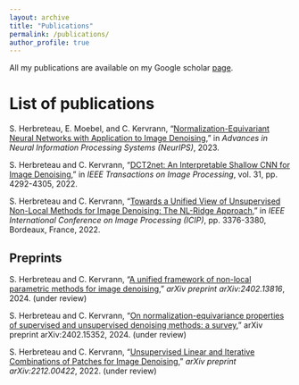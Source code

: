 ```yaml
---
layout: archive
title: "Publications"
permalink: /publications/
author_profile: true
---
```


All my publications are available on my Google scholar [page](https://scholar.google.com/citations?user=49pGY58AAAAJ&hl=fr&oi=ao).

List of publications
======

S. Herbreteau, E. Moebel, and C. Kervrann, “[Normalization-Equivariant Neural Networks with Application to Image Denoising](https://papers.nips.cc/paper_files/paper/2023/hash/12143893d9d37c3569dda800b95cabd9-Abstract-Conference.html),” in *Advances in Neural Information Processing Systems (NeurIPS)*, 2023.

S. Herbreteau and C. Kervrann, “[DCT2net: An Interpretable Shallow CNN for Image Denoising](https://ieeexplore.ieee.org/document/9799727),” in *IEEE Transactions on Image Processing*, vol. 31, pp. 4292-4305, 2022.

S. Herbreteau and C. Kervrann, “[Towards a Unified View of Unsupervised Non-Local Methods for Image Denoising: The NL-Ridge Approach](https://ieeexplore.ieee.org/document/9897992),” in *IEEE International Conference on Image Processing (ICIP)*, pp. 3376-3380, Bordeaux, France, 2022.

Preprints
------

S. Herbreteau and C. Kervrann, “[A unified framework of non-local parametric methods
for image denoising](https://arxiv.org/abs/2402.13816),” *arXiv preprint arXiv:2402.13816*, 2024. (under review)

S. Herbreteau and C. Kervrann, “[On normalization-equivariance properties of supervised
and unsupervised denoising methods: a survey](https://arxiv.org/abs/2402.15352),” arXiv preprint arXiv:2402.15352, 2024. (under review)

S. Herbreteau and C. Kervrann, “[Unsupervised Linear and Iterative Combinations of Patches for Image Denoising](https://arxiv.org/abs/2212.00422),” *arXiv preprint arXiv:2212.00422*, 2022. (under review)

